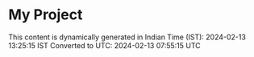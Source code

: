 # My Project

This content is dynamically generated in Indian Time (IST): 2024-02-13 13:25:15 IST
Converted to UTC: 2024-02-13 07:55:15 UTC
